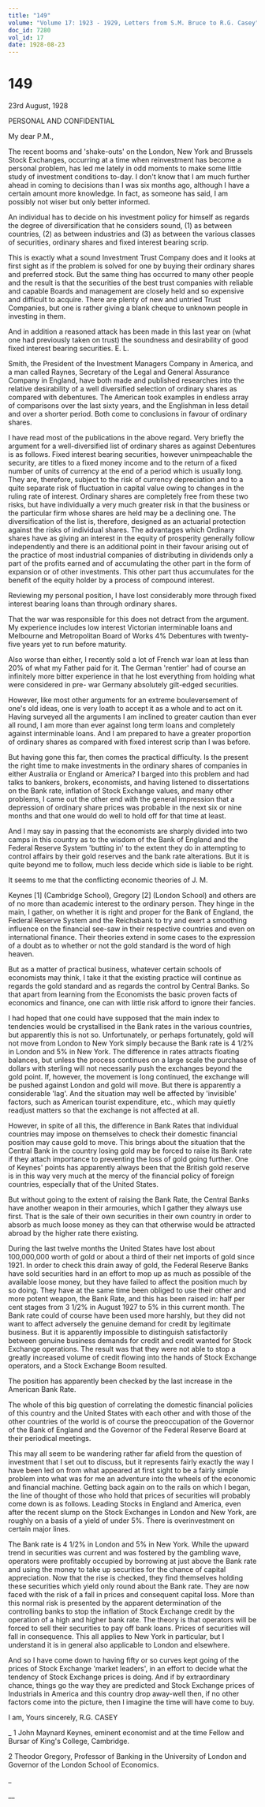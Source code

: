 ```yaml
---
title: "149"
volume: "Volume 17: 1923 - 1929, Letters from S.M. Bruce to R.G. Casey"
doc_id: 7280
vol_id: 17
date: 1928-08-23
---
```


# 149

23rd August, 1928

PERSONAL AND CONFIDENTIAL

My dear P.M.,

The recent booms and 'shake-outs' on the London, New York and Brussels Stock Exchanges, occurring at a time when reinvestment has become a personal problem, has led me lately in odd moments to make some little study of investment conditions to-day. I don't know that I am much further ahead in coming to decisions than I was six months ago, although I have a certain amount more knowledge. In fact, as someone has said, I am possibly not wiser but only better informed.

An individual has to decide on his investment policy for himself as regards the degree of diversification that he considers sound, (1) as between countries, (2) as between industries and (3) as between the various classes of securities, ordinary shares and fixed interest bearing scrip.

This is exactly what a sound Investment Trust Company does and it looks at first sight as if the problem is solved for one by buying their ordinary shares and preferred stock. But the same thing has occurred to many other people and the result is that the securities of the best trust companies with reliable and capable Boards and management are closely held and so expensive and difficult to acquire. There are plenty of new and untried Trust Companies, but one is rather giving a blank cheque to unknown people in investing in them.

And in addition a reasoned attack has been made in this last year on (what one had previously taken on trust) the soundness and desirability of good fixed interest bearing securities. E. L.

Smith, the President of the Investment Managers Company in America, and a man called Raynes, Secretary of the Legal and General Assurance Company in England, have both made and published researches into the relative desirability of a well diversified selection of ordinary shares as compared with debentures. The American took examples in endless array of comparisons over the last sixty years, and the Englishman in less detail and over a shorter period. Both come to conclusions in favour of ordinary shares.

I have read most of the publications in the above regard. Very briefly the argument for a well-diversified list of ordinary shares as against Debentures is as follows. Fixed interest bearing securities, however unimpeachable the security, are titles to a fixed money income and to the return of a fixed number of units of currency at the end of a period which is usually long. They are, therefore, subject to the risk of currency depreciation and to a quite separate risk of fluctuation in capital value owing to changes in the ruling rate of interest. Ordinary shares are completely free from these two risks, but have individually a very much greater risk in that the business or the particular firm whose shares are held may be a declining one. The diversification of the list is, therefore, designed as an actuarial protection against the risks of individual shares. The advantages which Ordinary shares have as giving an interest in the equity of prosperity generally follow independently and there is an additional point in their favour arising out of the practice of most industrial companies of distributing in dividends only a part of the profits earned and of accumulating the other part in the form of expansion or of other investments. This other part thus accumulates for the benefit of the equity holder by a process of compound interest.

Reviewing my personal position, I have lost considerably more through fixed interest bearing loans than through ordinary shares.

That the war was responsible for this does not detract from the argument. My experience includes low interest Victorian interminable loans and Melbourne and Metropolitan Board of Works 4% Debentures with twenty-five years yet to run before maturity.

Also worse than either, I recently sold a lot of French war loan at less than 20% of what my Father paid for it. The German 'rentier' had of course an infinitely more bitter experience in that he lost everything from holding what were considered in pre- war Germany absolutely gilt-edged securities.

However, like most other arguments for an extreme bouleversement of one's old ideas, one is very loath to accept it as a whole and to act on it. Having surveyed all the arguments I am inclined to greater caution than ever all round, I am more than ever against long term loans and completely against interminable loans. And I am prepared to have a greater proportion of ordinary shares as compared with fixed interest scrip than I was before.

But having gone this far, then comes the practical difficulty. Is the present the right time to make investments in the ordinary shares of companies in either Australia or England or America? I barged into this problem and had talks to bankers, brokers, economists, and having listened to dissertations on the Bank rate, inflation of Stock Exchange values, and many other problems, I came out the other end with the general impression that a depression of ordinary share prices was probable in the next six or nine months and that one would do well to hold off for that time at least.

And I may say in passing that the economists are sharply divided into two camps in this country as to the wisdom of the Bank of England and the Federal Reserve System 'butting in' to the extent they do in attempting to control affairs by their gold reserves and the bank rate alterations. But it is quite beyond me to follow, much less decide which side is liable to be right.

It seems to me that the conflicting economic theories of J. M.

Keynes [1] (Cambridge School), Gregory [2] (London School) and others are of no more than academic interest to the ordinary person. They hinge in the main, I gather, on whether it is right and proper for the Bank of England, the Federal Reserve System and the Reichsbank to try and exert a smoothing influence on the financial see-saw in their respective countries and even on international finance. Their theories extend in some cases to the expression of a doubt as to whether or not the gold standard is the word of high heaven.

But as a matter of practical business, whatever certain schools of economists may think, I take it that the existing practice will continue as regards the gold standard and as regards the control by Central Banks. So that apart from learning from the Economists the basic proven facts of economics and finance, one can with little risk afford to ignore their fancies.

I had hoped that one could have supposed that the main index to tendencies would be crystallised in the Bank rates in the various countries, but apparently this is not so. Unfortunately, or perhaps fortunately, gold will not move from London to New York simply because the Bank rate is 4 1/2% in London and 5% in New York. The difference in rates attracts floating balances, but unless the process continues on a large scale the purchase of dollars with sterling will not necessarily push the exchanges beyond the gold point. If, however, the movement is long continued, the exchange will be pushed against London and gold will move. But there is apparently a considerable 'lag'. And the situation may well be affected by 'invisible' factors, such as American tourist expenditure, etc., which may quietly readjust matters so that the exchange is not affected at all.

However, in spite of all this, the difference in Bank Rates that individual countries may impose on themselves to check their domestic financial position may cause gold to move. This brings about the situation that the Central Bank in the country losing gold may be forced to raise its Bank rate if they attach importance to preventing the loss of gold going further. One of Keynes' points has apparently always been that the British gold reserve is in this way very much at the mercy of the financial policy of foreign countries, especially that of the United States.

But without going to the extent of raising the Bank Rate, the Central Banks have another weapon in their armouries, which I gather they always use first. That is the sale of their own securities in their own country in order to absorb as much loose money as they can that otherwise would be attracted abroad by the higher rate there existing.

During the last twelve months the United States have lost about 100,000,000 worth of gold or about a third of their net imports of gold since 1921. In order to check this drain away of gold, the Federal Reserve Banks have sold securities hard in an effort to mop up as much as possible of the available loose money, but they have failed to affect the position much by so doing. They have at the same time been obliged to use their other and more potent weapon, the Bank Rate, and this has been raised in: half per cent stages from 3 1/2% in August 1927 to 5% in this current month. The Bank rate could of course have been used more harshly, but they did not want to affect adversely the genuine demand for credit by legitimate business. But it is apparently impossible to distinguish satisfactorily between genuine business demands for credit and credit wanted for Stock Exchange operations. The result was that they were not able to stop a greatly increased volume of credit flowing into the hands of Stock Exchange operators, and a Stock Exchange Boom resulted.

The position has apparently been checked by the last increase in the American Bank Rate.

The whole of this big question of correlating the domestic financial policies of this country and the United States with each other and with those of the other countries of the world is of course the preoccupation of the Governor of the Bank of England and the Governor of the Federal Reserve Board at their periodical meetings.

This may all seem to be wandering rather far afield from the question of investment that I set out to discuss, but it represents fairly exactly the way I have been led on from what appeared at first sight to be a fairly simple problem into what was for me an adventure into the wheels of the economic and financial machine. Getting back again on to the rails on which I began, the line of thought of those who hold that prices of securities will probably come down is as follows. Leading Stocks in England and America, even after the recent slump on the Stock Exchanges in London and New York, are roughly on a basis of a yield of under 5%. There is overinvestment on certain major lines.

The Bank rate is 4 1/2% in London and 5% in New York. While the upward trend in securities was current and was fostered by the gambling wave, operators were profitably occupied by borrowing at just above the Bank rate and using the money to take up securities for the chance of capital appreciation. Now that the rise is checked, they find themselves holding these securities which yield only round about the Bank rate. They are now faced with the risk of a fall in prices and consequent capital loss. More than this normal risk is presented by the apparent determination of the controlling banks to stop the inflation of Stock Exchange credit by the operation of a high and higher bank rate. The theory is that operators will be forced to sell their securities to pay off bank loans. Prices of securities will fall in consequence. This all applies to New York in particular, but I understand it is in general also applicable to London and elsewhere.

And so I have come down to having fifty or so curves kept going of the prices of Stock Exchange 'market leaders', in an effort to decide what the tendency of Stock Exchange prices is doing. And if by extraordinary chance, things go the way they are predicted and Stock Exchange prices of Industrials in America and this country drop away-well then, if no other factors come into the picture, then I imagine the time will have come to buy.

I am, Yours sincerely, R.G. CASEY 

_ 1 John Maynard Keynes, eminent economist and at the time Fellow and Bursar of King's College, Cambridge.

2 Theodor Gregory, Professor of Banking in the University of London and Governor of the London School of Economics.

_

__

